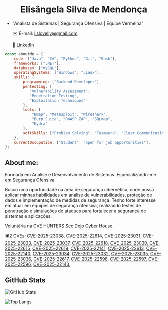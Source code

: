 <h1 align="center">Elisângela Silva de Mendonça</h1>

- "Analista de Sistemas | Segurança Ofensiva | Equipe Vermelha"
  
  ✉️ E-mail: lislovelly@gmail.com
  
  🔗 [LinkedIn](https://www.linkedin.com/in/elisangelasilvademendonca)


```javascript
const aboutMe = {
    code: ["Java", "C#", "Python", "Git", "Bash"],
    frameworks: [".NET"],
    databases: ["mySQL"],
    operatingSystems: ["Windows", "Linux"],
    skills: {
        programming: ["Backend Developer"],
        pentesting: [
           "Vulnerability Assessment", 
           "Penetration Testing", 
           "Exploitation Techniques"
        ],
        tools: [
            "Nmap", "Metasploit", "Wireshark", 
            "Burp Suite", "OWASP ZAP", "SQLmap", 
            "Hydra"
        ],
        softSkills: ["Problem Solving", "Teamwork", "Clear Communication", "Time Management"]
    },
    currentOccupation: ["Student", "open for job opportunities"],
};
```

 
## About me:

Formada em Análise e Desenvolvimento de Sistemas. Especializando-me em Segurança Ofensiva.

Busco uma oportunidade na área de segurança cibernética, onde possa aplicar minhas habilidades em análise de vulnerabilidades, proteção de dados e implementação de medidas de segurança. Tenho forte interesse em atuar em equipes de segurança ofensiva, realizando testes de penetração e simulações de ataques para fortalecer a segurança de sistemas e aplicações.

Voluntária na CVE HUNTERS [Sec Dojo Cyber House](https://github.com/Sec-Dojo-Cyber-House).

🕷️2 CVEs: [CVE-2025-23038](https://www.cve.org/CVERecord?id=CVE-2025-23038), [CVE-2025-22614](https://www.cve.org/CVERecord?id=CVE-2025-22614), [CVE-2025-23031](https://www.cve.org/CVERecord?id=CVE-2025-23031),  [CVE-2025-23033](https://www.cve.org/CVERecord?id=CVE-2025-23033), [CVE-2025-23037](https://www.cve.org/CVERecord?id=CVE-2025-23037), [CVE-2025-22618](https://www.cve.org/CVERecord?id=CVE-2025-22618), [CVE-2025-23030](https://www.cve.org/CVERecord?id=CVE-2025-23030), [CVE-2025-22615](https://www.cve.org/CVERecord?id=CVE-2025-22615), [CVE-2025-22619](https://www.cve.org/CVERecord?id=CVE-2025-22619), [CVE-2025-22141](https://www.cve.org/CVERecord?id=CVE-2025-22141), [CVE-2025-22613](https://www.cve.org/CVERecord?id=CVE-2025-22613), [CVE-2025-22140](https://www.cve.org/CVERecord?id=CVE-2025-22140), [CVE-2025-23034](https://www.cve.org/CVERecord?id=CVE-2025-23034), [CVE-2025-23032](https://www.cve.org/CVERecord?id=CVE-2025-23032), [CVE-2025-23035](https://www.cve.org/CVERecord?id=CVE-2025-23035), [CVE-2025-23036](https://www.cve.org/CVERecord?id=CVE-2025-23036), [CVE-2025-22617](https://www.cve.org/CVERecord?id=CVE-2025-22617), [CVE-2025-22598](https://www.cve.org/CVERecord?id=CVE-2025-22598),
[CVE-2025-22597](https://www.cve.org/CVERecord?id=CVE-2025-22597), [CVE-2025-22596](https://www.cve.org/CVERecord?id=CVE-2025-22596), [CVE-2025-22143](https://www.cve.org/CVERecord?id=CVE-2025-22143),

## GitHub Stats

![GitHub Stats](https://github-readme-stats.vercel.app/api?username=lislovelly&theme=transparent&bg_color=000&border_color=30A3DC&show_icons=true&icon_color=30A3DC&title_color=E94D5F&text_color=FFF)

![Top Langs](https://github-readme-stats-git-masterrstaa-rickstaa.vercel.app/api/top-langs/?username=lislovelly&layout=compact&bg_color=000&border_color=30A3DC&title_color=E94D5F&text_color=FFF)









<!---
lislovelly/lislovelly is a ✨ special ✨ repository because its `README.md` (this file) appears on your GitHub profile.
You can click the Preview link to take a look at your changes.
--->
